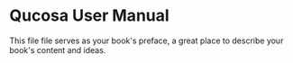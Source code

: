 # Qucosa User Manual

This file file serves as your book's preface, a great place to describe your book's content and ideas.

